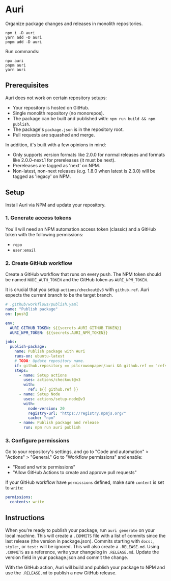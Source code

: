 # Auri

Organize package changes and releases in monolith repositories.

```
npm i -D auri
yarn add -D auri
pnpm add -D auri
```

Run commands:

```
npx auri
pnpm auri
yarn auri
```

## Prerequisites

Auri does not work on certain repository setups:

- Your repository is hosted on GitHub.
- Single monolith repository (no monorepos).
- The package can be built and published with: `npm run build && npm publish`.
- The package's `package.json` is in the repository root.
- Pull requests are squashed and merge.

In addition, it's built with a few opinions in mind:

- Only supports version formats like 2.0.0 for normal releases and formats like 2.0.0-next.1 for prereleases (it must be next).
- Prereleases are tagged as 'next' on NPM.
- Non-latest, non-next releases (e.g. 1.8.0 when latest is 2.3.0) will be tagged as 'legacy' on NPM.

## Setup

Install Auri via NPM and update your repository.

### 1. Generate access tokens

You'll will need an NPM automation access token (classic) and a GitHub token with the following permissions:

- `repo`
- `user:email`

### 2. Create GitHub workflow

Create a GitHub workflow that runs on every push. The NPM token should be named `NODE_AUTH_TOKEN` and the GitHub token as `AURI_NPM_TOKEN`.

It is crucial that you setup `actions/checkout@v3` with `github.ref`. Auri expects the current branch to be the target branch.

```yaml
# .github/workflows/publish.yaml
name: "Publish package"
on: [push]

env:
  AURI_GITHUB_TOKEN: ${{secrets.AURI_GITHUB_TOKEN}}
  AURI_NPM_TOKEN: ${{secrets.AURI_NPM_TOKEN}}

jobs:
  publish-package:
    name: Publish package with Auri
    runs-on: ubuntu-latest
    # TODO: Update repository name.
    if: github.repository == pilcrowonpaper/auri && github.ref == 'refs/heads/main'
    steps:
      - name: Setup actions
        uses: actions/checkout@v3
        with:
          ref: ${{ github.ref }}
      - name: Setup Node
        uses: actions/setup-node@v3
        with:
          node-version: 20
          registry-url: "https://registry.npmjs.org/"
          cache: "npm"
      - name: Publish package and release
        run: npm run auri publish
```

### 3. Configure permissions

Go to your repository's settings, and go to "Code and automation" > "Actions" > "General." Go to "Workflow permissions" and enable:

- "Read and write permissions"
- "Allow GitHub Actions to create and approve pull requests"

If your GitHub workflow have `permissions` defined, make sure `content` is set to `write`:

```yaml
permissions:
  contents: write
```

## Instructions

When you're ready to publish your package, run `auri generate` on your local machine. This will create a `.COMMITS` file with a list of commits since the last release (the version in package.json). Commits starting with `docs:`, `style:`, or `test:` will be ignored. This will also create a `.RELEASE.md`. Using `.COMMITS` as a reference, write your changelog in `.RELEASE.md`. Update the version field in your package.json and commit the change.

With the GitHub action, Auri will build and publish your package to NPM and use the `.RELEASE.md` to publish a new GitHub release.
